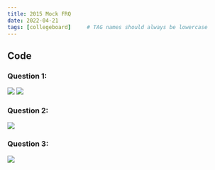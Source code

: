 ```yaml
---
title: 2015 Mock FRQ
date: 2022-04-21
tags: [collegeboard]     # TAG names should always be lowercase
---
```


## Code

### Question 1:

<image src="/CSA-Data-Structures/assets/img/1.jpg" />

<image src="/CSA-Data-Structures/assets/img/1-2.jpg" />

### Question 2:

<image src="/CSA-Data-Structures/assets/img/2.jpg" />

### Question 3:

<image src="/CSA-Data-Structures/assets/img/3.jpg" />



